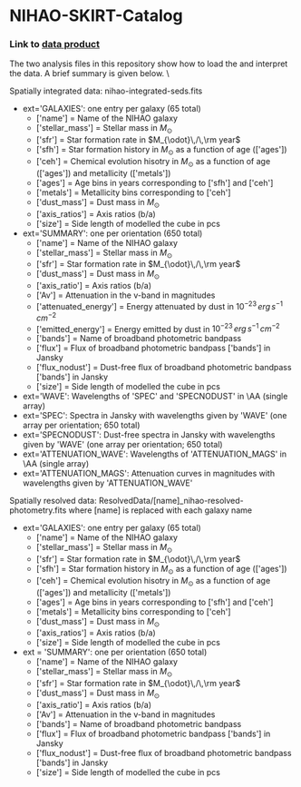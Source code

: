# NIHAO-SKIRT-Catalog

### Link to [data product](https://drive.google.com/drive/folders/1eDouinsNBrEwPaQjvM7gVHa8kFe1rNGs?usp=share_link)

The two analysis files in this repository show how to load the and interpret the data. A brief summary is given below. \

Spatially integrated data: nihao-integrated-seds.fits 
  * ext='GALAXIES': one entry per galaxy (65 total) 
    * ['name'] = Name of the NIHAO galaxy 
    * ['stellar_mass'] = Stellar mass in $M_{\odot}$ 
    * ['sfr'] = Star formation rate in $M_{\odot}\,/\,\rm year$ 
    * ['sfh'] = Star formation history in $M_{\odot}$ as a function of age (['ages']) 
    * ['ceh'] = Chemical evolution hisotry in $M_{\odot}$ as a function of age (['ages']) and metallicity (['metals']) 
    * ['ages'] = Age bins in years corresponding to ['sfh'] and ['ceh'] 
    * ['metals'] = Metallicity bins corresponding to ['ceh'] 
    * ['dust_mass'] = Dust mass in $M_{\odot}$ 
    * ['axis_ratios'] = Axis ratios (b/a) 
    * ['size'] = Side length of modelled the cube in pcs 
  * ext='SUMMARY': one per orientation (650 total) 
    * ['name'] = Name of the NIHAO galaxy 
    * ['stellar_mass'] = Stellar mass in $M_{\odot}$ 
    * ['sfr'] = Star formation rate in $M_{\odot}\,/\,\rm year$ 
    * ['dust_mass'] = Dust mass in $M_{\odot}$ 
    * ['axis_ratio'] = Axis ratios (b/a) 
    * ['Av'] = Attenuation in the v-band in magnitudes 
    * ['attenuated_energy'] = Energy attenuated by dust in $10^{-23}\,erg\,s^{-1}\,cm^{-2}$ 
    * ['emitted_energy'] = Energy emitted by dust in $10^{-23}\,erg\,s^{-1}\,cm^{-2}$ 
    * ['bands'] = Name of broadband photometric bandpass  
    * ['flux'] = Flux of broadband photometric bandpass ['bands'] in Jansky 
    * ['flux_nodust'] = Dust-free flux of broadband photometric bandpass ['bands'] in Jansky 
    * ['size'] = Side length of modelled the cube in pcs 
  * ext='WAVE': Wavelengths of 'SPEC' and 'SPECNODUST' in \AA (single array) 
  * ext='SPEC': Spectra in Jansky with wavelengths given by 'WAVE' (one array per orientation; 650 total) 
  * ext='SPECNODUST': Dust-free spectra in Jansky with wavelengths given by 'WAVE' (one array per orientation; 650 total) 
  * ext='ATTENUATION_WAVE': Wavelengths of 'ATTENUATION_MAGS' in \AA (single array) 
  * ext='ATTENUATION_MAGS': Attenuation curves in magnitudes with wavelengths given by 'ATTENUATION_WAVE' 
    
Spatially resolved data: ResolvedData/[name]_nihao-resolved-photometry.fits where [name] is replaced with each galaxy name 
  * ext='GALAXIES': one entry per galaxy (65 total) 
    * ['name'] = Name of the NIHAO galaxy 
    * ['stellar_mass'] = Stellar mass in $M_{\odot}$ 
    * ['sfr'] = Star formation rate in $M_{\odot}\,/\,\rm year$ 
    * ['sfh'] = Star formation history in $M_{\odot}$ as a function of age (['ages']) 
    * ['ceh'] = Chemical evolution hisotry in $M_{\odot}$ as a function of age (['ages']) and metallicity (['metals']) 
    * ['ages'] = Age bins in years corresponding to ['sfh'] and ['ceh'] 
    * ['metals'] = Metallicity bins corresponding to ['ceh'] 
    * ['dust_mass'] = Dust mass in $M_{\odot}$ 
    * ['axis_ratios'] = Axis ratios (b/a) 
    * ['size'] = Side length of modelled the cube in pcs 
  * ext = 'SUMMARY': one per orientation (650 total) 
    * ['name'] = Name of the NIHAO galaxy 
    * ['stellar_mass'] = Stellar mass in $M_{\odot}$ 
    * ['sfr'] = Star formation rate in $M_{\odot}\,/\,\rm year$ 
    * ['dust_mass'] = Dust mass in $M_{\odot}$ 
    * ['axis_ratio'] = Axis ratios (b/a) 
    * ['Av'] = Attenuation in the v-band in magnitudes 
    * ['bands'] = Name of broadband photometric bandpass  
    * ['flux'] = Flux of broadband photometric bandpass ['bands'] in Jansky 
    * ['flux_nodust'] = Dust-free flux of broadband photometric bandpass ['bands'] in Jansky 
    * ['size'] = Side length of modelled the cube in pcs 
    
    
